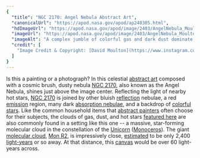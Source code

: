 ```yaml
---
{
  "title": "NGC 2170: Angel Nebula Abstract Art",
  "canonicalUrl": "https://apod.nasa.gov/apod/ap240305.html",
  "hdImageUrl": "https://apod.nasa.gov/apod/image/2403/AngelNebula_Moulton_2516.jpg",
  "imageUrl": "https://apod.nasa.gov/apod/image/2403/AngelNebula_Moulton_960.jpg",
  "imageAlt": "A complex jumble of colorful gas and dark dust dominate a bright field of stars. Please see the explanation for more detailed information.",
  "credit": [
    "Image Credit & Copyright: [David Moulton](https://www.instagram.com/moulton2252/)"
  ]
}
---
```


Is this a painting or a photograph? In this celestial [abstract art](https://en.wikipedia.org/wiki/Abstract_art) composed with a cosmic brush, dusty nebula [NGC 2170](https://en.wikipedia.org/wiki/NGC_2170), also known as the Angel Nebula, shines just above the image center. Reflecting the light of nearby hot stars, [NGC 2170](https://apod.nasa.gov/apod/ap070228.html) is joined by other bluish [reflection](https://apod.nasa.gov/apod/reflection_nebulae.html) nebulae, a red [emission](https://apod.nasa.gov/apod/emission_nebulae.html) region, many dark [absorption nebulae](https://apod.nasa.gov/apod/dark_nebulae.html), and a backdrop of [colorful stars](https://apod.nasa.gov/apod/ap080803.html). Like the common household items that [abstract painters](https://www.thecollector.com/famous-abstract-artists/) often choose for their subjects, the clouds of gas, dust, and hot stars [featured here](https://www.instagram.com/p/CtA99Xyp86S/) are also commonly found in a setting like this one -- a massive, star-forming molecular cloud in the constellation of the [Unicorn](https://i.pinimg.com/originals/45/b7/eb/45b7eb6cdfa79df25c1d28e0d4a6f1c2.jpg) ([Monoceros](http://www.hawastsoc.org/deepsky/mon/index.html)). The giant [molecular cloud](https://astronomy.swin.edu.au/cosmos/m/Molecular+Cloud), [Mon R2](https://ui.adsabs.harvard.edu/abs/1997AJ....114..198C/abstract), is impressively close, [estimated](https://ui.adsabs.harvard.edu/abs/2005A%26A...430..523W/abstract) to be only 2,400 [light-years](https://chandra.harvard.edu/photo/cosmic_distance.html) or so away. At that distance, this [canvas](http://www.youtube.com/watch?v=jL5KZWDe8x8) would be over 60 light-years across.
